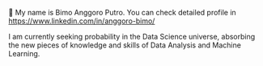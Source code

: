 👋 My name is Bimo Anggoro Putro.
You can check detailed profile in https://www.linkedin.com/in/anggoro-bimo/

I am currently seeking probability in the Data Science universe, absorbing the new pieces of knowledge and skills of Data Analysis and Machine Learning.

<!---
bimo-ap/bimo-ap is a ✨ special ✨ repository because its `README.md` (this file) appears on your GitHub profile.
You can click the Preview link to take a look at your changes.
--->
